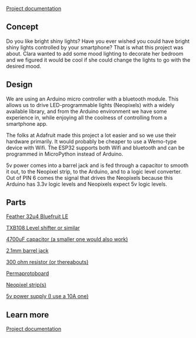 [Project documentation](https://samaparicio.github.io/bluetooth-neopixels.html)

## Concept

Do you like bright shiny lights? Have you ever wished you could have bright
shiny lights controlled by your smartphone? That is what this project was
about. Clara wanted to add some mood lighting to decorate her bedroom and we
figured it would be cool if she could change the lights to go with the desired
mood.
  
## Design


We are using an Arduino micro controller with a bluetooth module. This allows
us to drive LED-programmable lights (Neopixels) with a widely available
library, and from the Arduino environment we have some experience in, while
enjoying all the coolness of controlling from a smartphone app.

  

The folks at Adafruit made this project a lot easier and so we use their
hardware primarily. It would probably be cheaper to use a Wemo-type device
with Wifi. The ESP32 supports both Wifi and bluetooth and can be programmed in
MicroPython instead of Arduino.

  

5v power comes into a barrel jack and is fed through a capacitor to smooth it
out, to the Neopixel strip, to the Arduino, and to a logic level converter.
Out of PIN 6 comes the signal that drives the Neopixels because this Arduino
has 3.3v logic levels and Neopixels expect 5v logic levels.

  

  

## Parts

[Feather 32u4 Bluefruit LE](http://amzn.to/2kN0rSn)

[TXB108 Level shifter or similar](http://amzn.to/2BQcQIy)

[4700uF capacitor (a smaller one would also work)](http://amzn.to/2iIDxHz)

[2.1mm barrel jack](http://amzn.to/2kMXfWI)

[300 ohm resistor (or thereabouts)](http://amzn.to/2AQJvAg)

[Permaprotoboard](http://amzn.to/2iMlG2D)

[Neopixel strip(s)](http://amzn.to/2kN3l9J)

[5v power supply (I use a 10A one)](http://amzn.to/2Ab2imE)

## Learn more

[Project documentation](https://samaparicio.github.io/bluetooth-neopixels.html)
